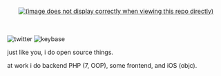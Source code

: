 <!-- this svg+css thing is pretty much stolen from https://github.com/sindresorhus/css-in-readme-like-wat -->
<br>
<div align="center">
  <a href="">
    <!-- 
      this line references a file in my repo relative the my profile page.
      this means this image will not display correctly in the repo itself.
    -->
    <img src="/vladdeSV/vladdeSV/raw/master/resource/header.svg" alt="(image does not display correctly when viewing this repo directly)">
  </a>
</div>
<br>
<br>
<!-- end heading -->

![twitter](https://img.shields.io/badge/-@vladdeSV-1da1f2?logo=twitter&logoColor=fff&link=https://twitter.com/vladdeSV)
![keybase](https://img.shields.io/badge/keybase-vladdeSV-33a0ff?logo=keybase&logoColor=white)

just like you, i do open source things.

at work i do backend PHP (7, OOP), some frontend, and iOS (objc).
